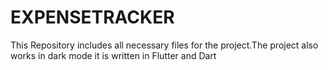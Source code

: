 # EXPENSETRACKER
This Repository includes all  necessary files for the project.The project also works in dark mode it is written in Flutter and Dart

